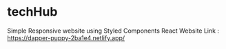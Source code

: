 # techHub
Simple Responsive website using Styled Components React
Website Link : https://dapper-puppy-2ba1e4.netlify.app/
